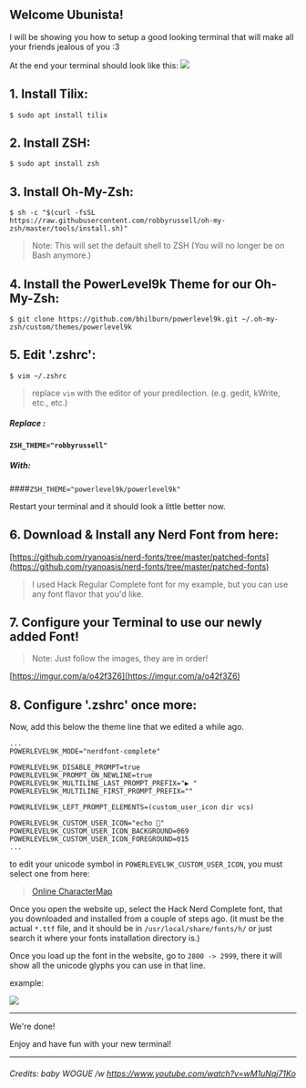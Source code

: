 ## Welcome Ubunista!
I will be showing you how to setup a good looking terminal that will make all your friends jealous of you :3

At the end your terminal should look like this:
![](http://i.imgur.com/thSR7hI.png)

## 1. Install Tilix:
    $ sudo apt install tilix

## 2. Install ZSH:
    $ sudo apt install zsh

## 3. Install Oh-My-Zsh:
    $ sh -c "$(curl -fsSL https://raw.githubusercontent.com/robbyrussell/oh-my-zsh/master/tools/install.sh)"
> Note: This will set the default shell to ZSH (You will no longer be on Bash anymore.)

## 4. Install the PowerLevel9k Theme for our Oh-My-Zsh:
    $ git clone https://github.com/bhilburn/powerlevel9k.git ~/.oh-my-zsh/custom/themes/powerlevel9k

## 5. Edit '.zshrc':
    $ vim ~/.zshrc
> replace `vim` with the editor of your predilection. (e.g. gedit, kWrite, etc., etc.)

##### Replace :

#### `ZSH_THEME="robbyrussell"`
##### With: 
####`ZSH_THEME="powerlevel9k/powerlevel9k"`

Restart your terminal and it should look a little better now.

## 6. Download & Install any Nerd Font from here:
[https://github.com/ryanoasis/nerd-fonts/tree/master/patched-fonts](https://github.com/ryanoasis/nerd-fonts/tree/master/patched-fonts)
> I used Hack Regular Complete font for my example, but you can use any font flavor that you'd like.

## 7. Configure your Terminal to use our newly added Font!
> Note: Just follow the images, they are in order!

[https://imgur.com/a/o42f3Z6](https://imgur.com/a/o42f3Z6)

## 8. Configure '.zshrc' once more:
Now, add this below the theme line that we edited a while ago.

    ...
    POWERLEVEL9K_MODE="nerdfont-complete"

    POWERLEVEL9K_DISABLE_PROMPT=true
    POWERLEVEL9K_PROMPT_ON_NEWLINE=true
    POWERLEVEL9K_MULTILINE_LAST_PROMPT_PREFIX="▶ "
    POWERLEVEL9K_MULTILINE_FIRST_PROMPT_PREFIX=""

    POWERLEVEL9K_LEFT_PROMPT_ELEMENTS=(custom_user_icon dir vcs)

    POWERLEVEL9K_CUSTOM_USER_ICON="echo "
    POWERLEVEL9K_CUSTOM_USER_ICON_BACKGROUND=069
    POWERLEVEL9K_CUSTOM_USER_ICON_FOREGROUND=015
    ...

to edit your unicode symbol in `POWERLEVEL9K_CUSTOM_USER_ICON`, you must select one from here: 

> [Online CharacterMap](https://bluejamesbond.github.io/CharacterMap)

Once you open the website up, select the Hack Nerd Complete font, that you downloaded and installed from a couple of steps ago. (it must be the actual `*.ttf` file, and it should be in `/usr/local/share/fonts/h/` or just search it where your fonts installation directory is.)

Once you load up the font in the website, go to `2800 -> 2999`, there it will show all the unicode glyphs you can use in that line.

example:

![](http://i.imgur.com/4H5l15U.png)


___

We're done!

Enjoy and have fun with your new terminal!

___

###### Credits: baby WOGUE /w https://www.youtube.com/watch?v=wM1uNqj71Ko
